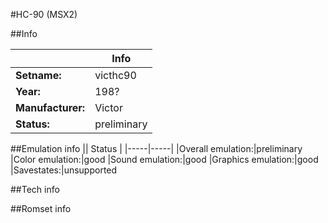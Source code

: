 #HC-90 (MSX2)

##Info

||Info|
|-----|-----|
|**Setname:**|victhc90
|**Year:**|198?
|**Manufacturer:**|Victor
|**Status:**|preliminary

##Emulation info
|| Status |
|-----|-----|
|Overall emulation:|preliminary
|Color emulation:|good
|Sound emulation:|good
|Graphics emulation:|good
|Savestates:|unsupported

##Tech info

##Romset info

<!--- START OF EDITED COMMENT DO NOT TOUCH TEXT ABOVE-->
